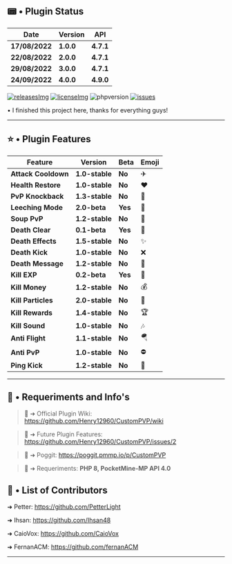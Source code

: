 ## 📟 • Plugin Status

| **Date** | **Version** | **API** |
| --- | --- | --- | 
| **17/08/2022** | **1.0.0** | **4.7.1** |
| **22/08/2022** | **2.0.0** | **4.7.1** |
| **29/08/2022** | **3.0.0** | **4.7.1** |
| **24/09/2022** | **4.0.0** | **4.9.0** |

[releases]: https://github.com/Henry12960/CustomPVP/releases/latest
[releasesImg]: https://img.shields.io/github/v/release/Henry12960/CustomPVP.svg?color=green&include_prereleases&label=RELEASE&style=for-the-badge
[license]: https://github.com/Henry12960/CustomPVP/blob/master/LICENSE
[licenseImg]: https://img.shields.io/github/license/Henry12960/CustomPVP.svg?color=purple&style=for-the-badge
[issues]: https://img.shields.io/github/issues/Henry12960/CustomPVP.svg?color=blue&style=for-the-badge
[phpversion]: https://img.shields.io/badge/PHP-8.0%2B-red?style=for-the-badge
[issueslink]: https://github.com/David-pm-pl/EpicCustomAlerts/issues

[![releasesImg]][releases] [![licenseImg]][license] ![phpversion] [![issues]][issueslink] 

 • I finished this project here, thanks for everything guys!
 
---
## ⭐ • Plugin Features

| **Feature** | **Version** | **Beta** | **Emoji** | 
| --- | --- | --- | --- | 
| **Attack Cooldown** | **1.0-stable** | **No** | ✈ | 
| **Health Restore** | **1.0-stable** | **No** | ❤ |
| **PvP Knockback** | **1.3-stable** | **No** | 💢 |
| **Leeching Mode** | **2.0-beta** | **Yes** | 🚀 |
| **Soup PvP** | **1.2-stable** | **No** | 🥣 |
| **Death Clear** | **0.1-beta** | **Yes** | 💨 |
| **Death Effects** | **1.5-stable** | **No** | ✨ |
| **Death Kick** | **1.0-stable** | **No** | ❌ |
| **Death Message** | **1.2-stable** | **No** | 💬 |
| **Kill EXP** | **0.2-beta** | **Yes** | 🔮 |
| **Kill Money** | **1.2-stable** | **No** | 💰 |
| **Kill Particles** | **2.0-stable** | **No** | 🎇 |
| **Kill Rewards** | **1.4-stable** | **No** | 🏆 |
| **Kill Sound** | **1.0-stable** | **No** | 🎶 |
| **Anti Flight** | **1.1-stable** | **No** | 🪂 |
| **Anti PvP** | **1.0-stable** | **No** | ⛔ |
| **Ping Kick** | **1.2-stable** | **No** | 🔰 |

---
## 🎯 • Requeriments and Info's

> 📒 ➜ Official Plugin Wiki: https://github.com/Henry12960/CustomPVP/wiki

> 🔮 ➜ Future Plugin Features: https://github.com/Henry12960/CustomPVP/issues/2

> 📰 ➜ Poggit: https://poggit.pmmp.io/p/CustomPVP

> 🚨 ➜ Requeriments: **PHP 8, PocketMine-MP API 4.0**

## 👥 • List of Contributors

➜ Petter: https://github.com/PetterLight

➜ Ihsan: https://github.com/Ihsan48

➜ CaioVox: https://github.com/CaioVox

➜ FernanACM: https://github.com/fernanACM

---